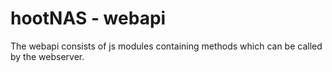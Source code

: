 # hootNAS - webapi

The webapi consists of js modules containing methods which can be called by the 
webserver. 


